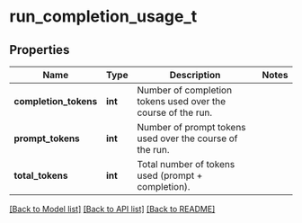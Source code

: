# run_completion_usage_t

## Properties
Name | Type | Description | Notes
------------ | ------------- | ------------- | -------------
**completion_tokens** | **int** | Number of completion tokens used over the course of the run. | 
**prompt_tokens** | **int** | Number of prompt tokens used over the course of the run. | 
**total_tokens** | **int** | Total number of tokens used (prompt + completion). | 

[[Back to Model list]](../README.md#documentation-for-models) [[Back to API list]](../README.md#documentation-for-api-endpoints) [[Back to README]](../README.md)


